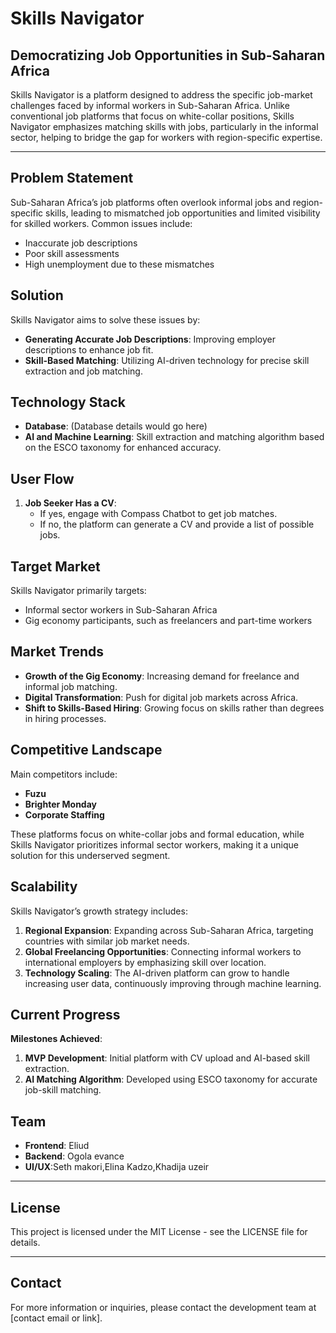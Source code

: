 # Skills Navigator

## Democratizing Job Opportunities in Sub-Saharan Africa

Skills Navigator is a platform designed to address the specific job-market challenges faced by informal workers in Sub-Saharan Africa. Unlike conventional job platforms that focus on white-collar positions, Skills Navigator emphasizes matching skills with jobs, particularly in the informal sector, helping to bridge the gap for workers with region-specific expertise.

---

## Problem Statement

Sub-Saharan Africa’s job platforms often overlook informal jobs and region-specific skills, leading to mismatched job opportunities and limited visibility for skilled workers. Common issues include:
- Inaccurate job descriptions
- Poor skill assessments
- High unemployment due to these mismatches

## Solution

Skills Navigator aims to solve these issues by:
- **Generating Accurate Job Descriptions**: Improving employer descriptions to enhance job fit.
- **Skill-Based Matching**: Utilizing AI-driven technology for precise skill extraction and job matching.

## Technology Stack

- **Database**: (Database details would go here)
- **AI and Machine Learning**: Skill extraction and matching algorithm based on the ESCO taxonomy for enhanced accuracy.

## User Flow

1. **Job Seeker Has a CV**:
   - If yes, engage with Compass Chatbot to get job matches.
   - If no, the platform can generate a CV and provide a list of possible jobs.

## Target Market

Skills Navigator primarily targets:
- Informal sector workers in Sub-Saharan Africa
- Gig economy participants, such as freelancers and part-time workers

## Market Trends

- **Growth of the Gig Economy**: Increasing demand for freelance and informal job matching.
- **Digital Transformation**: Push for digital job markets across Africa.
- **Shift to Skills-Based Hiring**: Growing focus on skills rather than degrees in hiring processes.

## Competitive Landscape

Main competitors include:
- **Fuzu**
- **Brighter Monday**
- **Corporate Staffing**

These platforms focus on white-collar jobs and formal education, while Skills Navigator prioritizes informal sector workers, making it a unique solution for this underserved segment.

## Scalability

Skills Navigator’s growth strategy includes:
1. **Regional Expansion**: Expanding across Sub-Saharan Africa, targeting countries with similar job market needs.
2. **Global Freelancing Opportunities**: Connecting informal workers to international employers by emphasizing skill over location.
3. **Technology Scaling**: The AI-driven platform can grow to handle increasing user data, continuously improving through machine learning.

## Current Progress

**Milestones Achieved**:
1. **MVP Development**: Initial platform with CV upload and AI-based skill extraction.
2. **AI Matching Algorithm**: Developed using ESCO taxonomy for accurate job-skill matching.

## Team

- **Frontend**: Eliud
- **Backend**: Ogola evance
- **UI/UX**:Seth makori,Elina Kadzo,Khadija uzeir

---

## License

This project is licensed under the MIT License - see the LICENSE file for details.

---

## Contact

For more information or inquiries, please contact the development team at [contact email or link].
